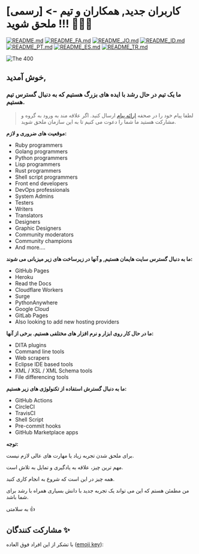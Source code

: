 # [رسمی] کاربران جدید, همکاران و تیم -> ملحق شوید !!! 🚀🚀🚀

[![README.md](https://img.shields.io/badge/English-up-brightgreen)](README.md)
[![README_FA.md](https://img.shields.io/badge/Persian-up-brightgreen)](README_FA.md)
[![README_JO.md](https://img.shields.io/badge/Arabic-up-brightgreen)](README_JO.md)
[![README_ID.md](https://img.shields.io/badge/Indonesian-up-brightgreen)](README_ID.md)
[![README_PT.md](https://img.shields.io/badge/Portuguese-up-brightgreen)](README_PT.md)
[![README_ES.md](https://img.shields.io/badge/Spanish-up-brightgreen)](README_ES.md)
[![README_TR.md](https://img.shields.io/badge/Turkish-up-brightgreen)](README_TR.md)

![The 400](images/the-400.gif)

## **خوش آمدید**,

### ما یک تیم در حال رشد با ایده های بزرگ هستیم که به دنبال گسترس تیم هستیم.

> لطفا پیام خود را در صحفه [ارائه پیام](https://github.com/slurpcode/join-our-team/issues/new?assignees=&labels=invite+me+to+the+organisation&template=invitation.yml&title=Please+invite+me+to+the+Slurp+Code+GitHub+Community+Organization) ارسال کنید. اگر علاقه مند به ورود به گروه و مشارکت هستید ما شما را دعوت می کنیم تا به این سازمان ملحق شوید.

**موقعیت های ضروری و لازم:**

- Ruby programmers
- Golang programmers
- Python programmers
- Lisp programmers
- Rust programmers
- Shell script programmers
- Front end developers
- DevOps professionals
- System Admins
- Testers
- Writers
- Translators
- Designers
- Graphic Designers
- Community moderators
- Community champions
- And more....

**ما به دنبال گسترس سایت هایمان هستیم, و آنها در زیرساخت های زیر میزبانی می شوند:**

- GitHub Pages
- Heroku
- Read the Docs
- Cloudflare Workers
- Surge
- PythonAnywhere
- Google Cloud
- GitLab Pages
- Also looking to add new hosting providers

**ما در حال کار روی ابزار و نرم افزار های مختلفی هستیم. برخی از آنها:**

- DITA plugins
- Command line tools
- Web scrapers
- Eclipse IDE based tools
- XML / XSL / XML Schema tools
- File differencing tools

**ما به دنبال گسترش استفاده از تکنولوژی های زیر هستیم:**

- GitHub Actions
- CircleCI
- TravisCI
- Shell Script
- Pre-commit hooks
- GitHub Marketplace apps

**توجه:**

برای ملحق شدن تجربه زیاد یا مهارت های عالی لازم نیست.


مهم ترین چیز، علاقه به یادگیری و تمایل به تلاش است.

همه چیز در این است که شروع به انجام کاری کنید.

من مطمئن هستم که این می تواند یک تجربه جدید با دانش بسیاری همراه با رشد برای شما باشد.

به سلامتی 👍

## مشارکت کنندگان ✨

با تشکر از این افراد فوق العاده ([emoji key](https://allcontributors.org/docs/en/emoji-key)):
